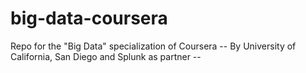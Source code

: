 # big-data-coursera
Repo for the "Big Data" specialization of Coursera -- By University of California, San Diego and Splunk as partner --
